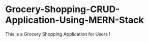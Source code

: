 # Grocery-Shopping-CRUD-Application-Using-MERN-Stack
This is a Grocery Shopping Application for Users !
